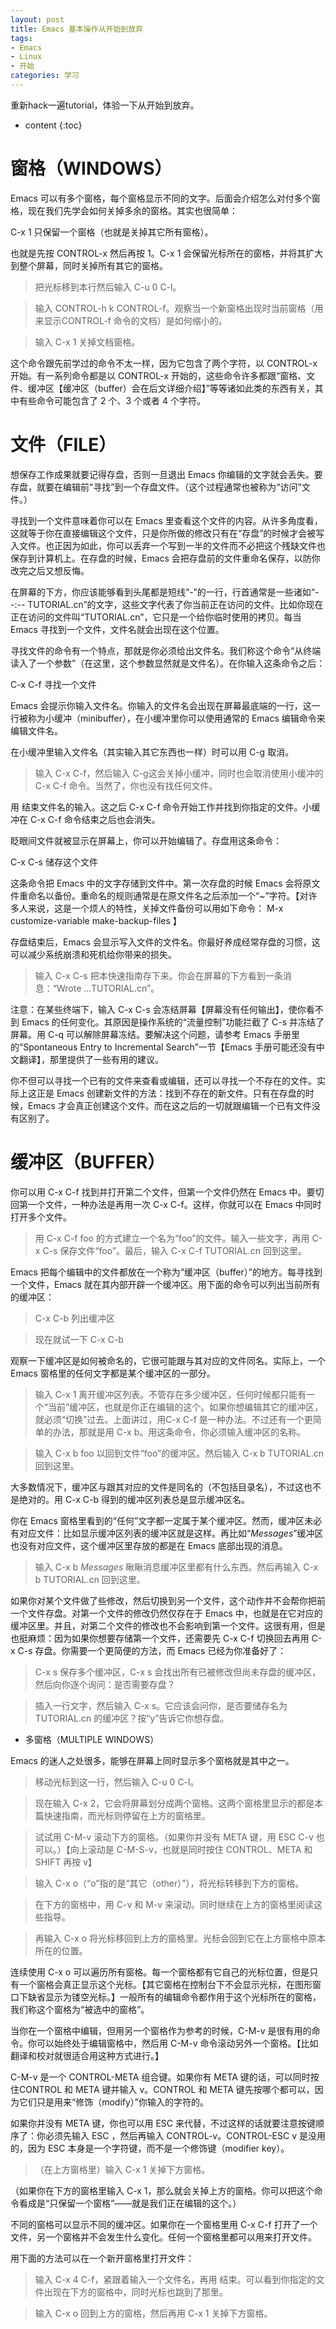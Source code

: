 ```yaml
---
layout: post
title: Emacs 基本操作从开始到放弃
tags:
- Emacs
- Linux
- 开始
categories: 学习
---
```

重新hack一遍tutorial，体验一下从开始到放弃。





* content
{:toc}
# 窗格（WINDOWS）

Emacs 可以有多个窗格，每个窗格显示不同的文字。后面会介绍怎么对付多个窗格，现在我们先学会如何关掉多余的窗格。其实也很简单：

C-x 1   只保留一个窗格（也就是关掉其它所有窗格）。

也就是先按 CONTROL-x 然后再按 1。C-x 1 会保留光标所在的窗格，并将其扩大到整个屏幕，同时关掉所有其它的窗格。

> 把光标移到本行然后输入 C-u 0 C-l。

> 输入 CONTROL-h k CONTROL-f。观察当一个新窗格出现时当前窗格（用来显示CONTROL-f 命令的文档）是如何缩小的。

> 输入 C-x 1 关掉文档窗格。

这个命令跟先前学过的命令不太一样，因为它包含了两个字符，以 CONTROL-x 开始。有一系列命令都是以 CONTROL-x 开始的，这些命令许多都跟“窗格、文件、缓冲区【缓冲区（buffer）会在后文详细介绍】”等等诸如此类的东西有关，其中有些命令可能包含了 2 个、3 个或者 4 个字符。

# 文件（FILE）

想保存工作成果就要记得存盘，否则一旦退出 Emacs 你编辑的文字就会丢失。要存盘，就要在编辑前“寻找”到一个存盘文件。（这个过程通常也被称为“访问”文件。）

寻找到一个文件意味着你可以在 Emacs 里查看这个文件的内容。从许多角度看，这就等于你在直接编辑这个文件，只是你所做的修改只有在“存盘”的时候才会被写入文件。也正因为如此，你可以丢弃一个写到一半的文件而不必把这个残缺文件也保存到计算机上。在存盘的时候，Emacs 会把存盘前的文件重命名保存，以防你改完之后又想反悔。

在屏幕的下方，你应该能够看到头尾都是短线“-”的一行，行首通常是一些诸如“--:-- TUTORIAL.cn”的文字，这些文字代表了你当前正在访问的文件。比如你现在正在访问的文件叫“TUTORIAL.cn”，它只是一个给你临时使用的拷贝。每当Emacs 寻找到一个文件，文件名就会出现在这个位置。

寻找文件的命令有一个特点，那就是你必须给出文件名。我们称这个命令“从终端读入了一个参数”（在这里，这个参数显然就是文件名）。在你输入这条命令之后：

C-x C-f   寻找一个文件

Emacs 会提示你输入文件名。你输入的文件名会出现在屏幕最底端的一行，这一行被称为小缓冲（minibuffer），在小缓冲里你可以使用通常的 Emacs 编辑命令来编辑文件名。

在小缓冲里输入文件名（其实输入其它东西也一样）时可以用 C-g 取消。

> 输入 C-x C-f，然后输入 C-g这会关掉小缓冲，同时也会取消使用小缓冲的 C-x C-f 命令。当然了，你也没有找任何文件。

用 <Return> 结束文件名的输入。这之后 C-x C-f 命令开始工作并找到你指定的文件。小缓冲在 C-x C-f 命令结束之后也会消失。

眨眼间文件就被显示在屏幕上，你可以开始编辑了。存盘用这条命令：

C-x C-s   储存这个文件

这条命令把 Emacs 中的文字存储到文件中。第一次存盘的时候 Emacs 会将原文件重命名以备份。重命名的规则通常是在原文件名之后添加一个“~”字符。【对许多人来说，这是一个烦人的特性，关掉文件备份可以用如下命令：  M-x customize-variable <Return> make-backup-files <Return>】

存盘结束后，Emacs 会显示写入文件的文件名。你最好养成经常存盘的习惯，这可以减少系统崩溃和死机给你带来的损失。

> 输入 C-x C-s 把本快速指南存下来。你会在屏幕的下方看到一条消息：“Wrote ...TUTORIAL.cn”。

注意：在某些终端下，输入 C-x C-s 会冻结屏幕【屏幕没有任何输出】，使你看不到 Emacs 的任何变化。其原因是操作系统的“流量控制”功能拦截了 C-s 并冻结了屏幕。用 C-q 可以解除屏幕冻结。要解决这个问题，请参考 Emacs 手册里的“Spontaneous Entry to Incremental Search”一节【Emacs 手册可能还没有中文翻译】，那里提供了一些有用的建议。

你不但可以寻找一个已有的文件来查看或编辑，还可以寻找一个不存在的文件。实际上这正是 Emacs 创建新文件的方法：找到不存在的新文件。只有在存盘的时候，Emacs 才会真正创建这个文件。而在这之后的一切就跟编辑一个已有文件没有区别了。

# 缓冲区（BUFFER）

你可以用 C-x C-f 找到并打开第二个文件，但第一个文件仍然在 Emacs 中。要切回第一个文件，一种办法是再用一次 C-x C-f。这样，你就可以在 Emacs 中同时打开多个文件。

> 用 C-x C-f foo <Return> 的方式建立一个名为“foo”的文件。输入一些文字，再用 C-x C-s 保存文件“foo”。最后，输入 C-x C-f TUTORIAL.cn <Return> 回到这里。

Emacs 把每个编辑中的文件都放在一个称为“缓冲区（buffer）”的地方。每寻找到一个文件，Emacs 就在其内部开辟一个缓冲区。用下面的命令可以列出当前所有的缓冲区：

> C-x C-b   列出缓冲区

> 现在就试一下 C-x C-b

观察一下缓冲区是如何被命名的，它很可能跟与其对应的文件同名。实际上，一个 Emacs 窗格里的任何文字都是某个缓冲区的一部分。

> 输入 C-x 1 离开缓冲区列表。不管存在多少缓冲区，任何时候都只能有一个“当前”缓冲区，也就是你正在编辑的这个。如果你想编辑其它的缓冲区，就必须“切换”过去。上面讲过，用C-x C-f 是一种办法。不过还有一个更简单的办法，那就是用 C-x b。用这条命令，你必须输入缓冲区的名称。

> 输入 C-x b foo <Return> 以回到文件“foo”的缓冲区。然后输入 C-x b TUTORIAL.cn <Return> 回到这里。

大多数情况下，缓冲区与跟其对应的文件是同名的（不包括目录名），不过这也不是绝对的。用 C-x C-b 得到的缓冲区列表总是显示缓冲区名。

你在 Emacs 窗格里看到的“任何”文字都一定属于某个缓冲区。然而，缓冲区未必有对应文件：比如显示缓冲区列表的缓冲区就是这样。再比如“*Messages*”缓冲区也没有对应文件，这个缓冲区里存放的都是在 Emacs 底部出现的消息。

> 输入 C-x b *Messages* <Return> 瞅瞅消息缓冲区里都有什么东西。然后再输入 C-x b TUTORIAL.cn <Return> 回到这里。

如果你对某个文件做了些修改，然后切换到另一个文件，这个动作并不会帮你把前一个文件存盘。对第一个文件的修改仍然仅存在于 Emacs 中，也就是在它对应的缓冲区里。并且，对第二个文件的修改也不会影响到第一个文件。这很有用，但是也挺麻烦：因为如果你想要存储第一个文件，还需要先 C-x C-f 切换回去再用 C-x C-s 存盘。你需要一个更简便的方法，而 Emacs 已经为你准备好了：

> C-x s   保存多个缓冲区，C-x s 会找出所有已被修改但尚未存盘的缓冲区，然后向你逐个询问：是否需要存盘？

> 插入一行文字，然后输入 C-x s。它应该会问你，是否要储存名为 TUTORIAL.cn 的缓冲区？按“y”告诉它你想存盘。

* 多窗格（MULTIPLE WINDOWS）

Emacs 的迷人之处很多，能够在屏幕上同时显示多个窗格就是其中之一。

> 移动光标到这一行，然后输入 C-u 0 C-l。

> 现在输入 C-x 2，它会将屏幕划分成两个窗格。这两个窗格里显示的都是本篇快速指南，而光标则停留在上方的窗格里。

> 试试用 C-M-v 滚动下方的窗格。（如果你并没有 META 键，用 ESC C-v 也可以。）【向上滚动是 C-M-S-v，也就是同时按住 CONTROL、META 和 SHIFT 再按 v】

> 输入 C-x o（“o”指的是“其它（other）”），将光标转移到下方的窗格。

> 在下方的窗格中，用 C-v 和 M-v 来滚动。同时继续在上方的窗格里阅读这些指导。

> 再输入 C-x o 将光标移回到上方的窗格里。光标会回到它在上方窗格中原本所在的位置。

连续使用 C-x o 可以遍历所有窗格。每一个窗格都有它自己的光标位置，但是只有一个窗格会真正显示这个光标。【其它窗格在控制台下不会显示光标，在图形窗口下缺省显示为镂空光标。】一般所有的编辑命令都作用于这个光标所在的窗格，我们称这个窗格为“被选中的窗格”。

当你在一个窗格中编辑，但用另一个窗格作为参考的时候，C-M-v 是很有用的命令。你可以始终处于编辑窗格中，然后用 C-M-v 命令滚动另外一个窗格。【比如翻译和校对就很适合用这种方式进行。】

C-M-v 是一个 CONTROL-META 组合键。如果你有 META 键的话，可以同时按住CONTROL 和 META 键并输入 v。CONTROL 和 META 键先按哪个都可以，因为它们只是用来“修饰（modify）”你输入的字符的。

如果你并没有 META 键，你也可以用 ESC 来代替，不过这样的话就要注意按键顺序了：你必须先输入 ESC ，然后再输入 CONTROL-v。CONTROL-ESC v 是没用的，因为 ESC 本身是一个字符键，而不是一个修饰键（modifier key）。

> （在上方窗格里）输入 C-x 1 关掉下方窗格。

（如果你在下方的窗格里输入 C-x 1，那么就会关掉上方的窗格。你可以把这个命令看成是“只保留一个窗格”――就是我们正在编辑的这个。）

不同的窗格可以显示不同的缓冲区。如果你在一个窗格里用 C-x C-f 打开了一个文件，另一个窗格并不会发生什么变化。任何一个窗格里都可以用来打开文件。

用下面的方法可以在一个新开窗格里打开文件：

> 输入 C-x 4 C-f，紧跟着输入一个文件名，再用 <Return> 结束。可以看到你指定的文件出现在下方的窗格中，同时光标也跳到了那里。

> 输入 C-x o 回到上方的窗格，然后再用 C-x 1 关掉下方窗格。
